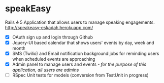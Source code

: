 speakEasy
=========
Rails ~~4~~ 5 Application that allows users to manage speaking engagements. http://speakeasy-eskadah.herokuapp.com/

- [x] OAuth sign up and login through Github
- [x] Jquery-UI based calendar that shows users' events by day, week and month
- [x] SMS (Twilio) and Email notification background jobs for reminding users when scheduled events are approaching
- [x] Admin panel to manage users and events - *for the purpose of this application, all users are admins*
- [ ] RSpec Unit tests for models (conversion from TestUnit in progress)
